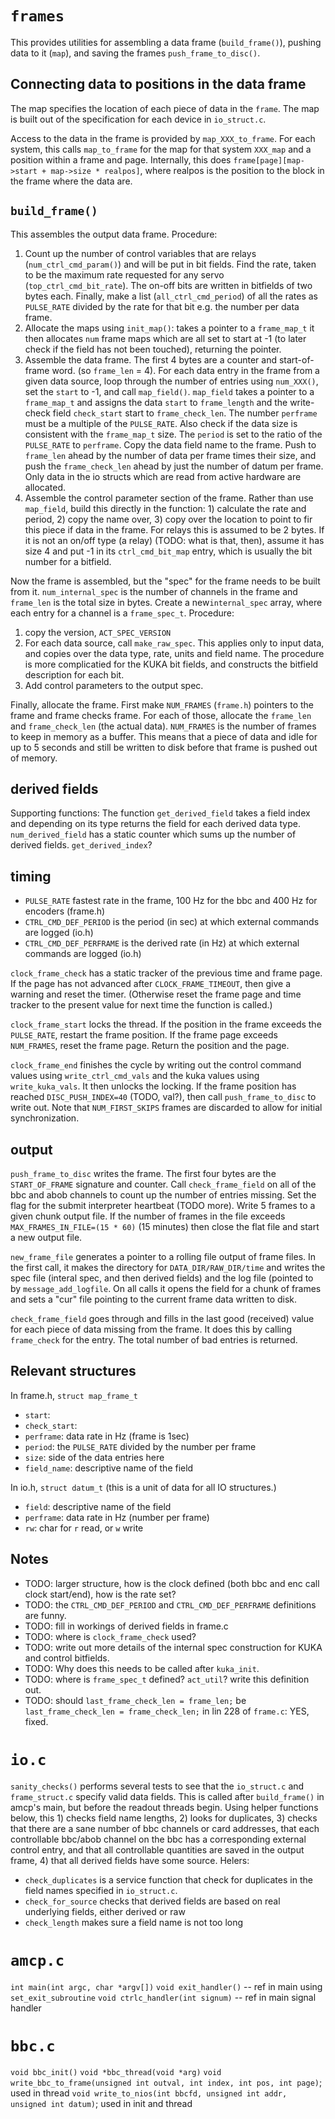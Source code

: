 `frames`
=========
This provides utilities for assembling a data frame (`build_frame()`), pushing data to it (`map`), and saving the frames `push_frame_to_disc()`.

Connecting data to positions in the data frame
-----------------------------------------------

The map specifies the location of each piece of data in the `frame`. The map is built out of the specification for each device in `io_struct.c`.

Access to the data in the frame is provided by `map_XXX_to_frame`. For each system, this calls `map_to_frame` for the map for that system `XXX_map` and a position within a frame and page. Internally, this does `frame[page][map->start + map->size * realpos]`, where realpos is the position to the block in the frame where the data are.

`build_frame()`
---------------

This assembles the output data frame. Procedure:

1. Count up the number of control variables that are relays (`num_ctrl_cmd_param()`) and will be put in bit fields.  Find the rate, taken to be the maximum rate requested for any servo (`top_ctrl_cmd_bit_rate`). The on-off bits are written in bitfields of two bytes each. Finally, make a list (`all_ctrl_cmd_period`) of all the rates as `PULSE_RATE` divided by the rate for that bit e.g. the number per data frame.
2. Allocate the maps using `init_map()`: takes a pointer to a `frame_map_t` it then allocates `num` frame maps which are all set to start at -1 (to later check if the field has not been touched), returning the pointer.
3. Assemble the data frame. The first 4 bytes are a counter and start-of-frame word. (so `frame_len` = 4). For each data entry in the frame from a given data source, loop through the number of entries using `num_XXX()`, set the `start` to -1, and call `map_field()`. `map_field` takes a pointer to a `frame_map_t` and assigns the data `start` to `frame_length` and the write-check field `check_start` start to `frame_check_len`. The number `perframe` must be a multiple of the `PULSE_RATE`. Also check if the data size is consistent with the `frame_map_t` size. The `period` is set to the ratio of the `PULSE_RATE` to `perframe`. Copy the data field name to the frame. Push to `frame_len` ahead by the number of data per frame times their size, and push the `frame_check_len` ahead by just the number of datum per frame. Only data in the io structs which are read from active hardware are allocated.
4. Assemble the control parameter section of the frame. Rather than use `map_field`, build this directly in the function: 1) calculate the rate and period, 2) copy the name over, 3) copy over the location to point to fir this piece if data in the frame. For relays this is assumed to be 2 bytes. If it is not an on/off type (a relay) (TODO: what is that, then), assume it has size 4 and put -1 in its `ctrl_cmd_bit_map` entry, which is usually the bit number for a bitfield.

Now the frame is assembled, but the "spec" for the frame needs to be built from it. `num_internal_spec` is the number of channels in the frame and `frame_len` is the total size in bytes. Create a new`internal_spec` array, where each entry for a channel is a `frame_spec_t`. Procedure:

1. copy the version, `ACT_SPEC_VERSION`
2. For each data source, call `make_raw_spec`. This applies only to input data, and copies over the data type, rate, units and field name. The procedure is more complicatied for the KUKA bit fields, and constructs the bitfield description for each bit.
3. Add control parameters to the output spec.

Finally, allocate the frame. First make `NUM_FRAMES` (`frame.h`) pointers to the frame and frame checks frame. For each of those, allocate the `frame_len` and `frame_check_len` (the actual data). `NUM_FRAMES` is the number of frames to keep in memory as a buffer. This means that a piece of data and idle for up to 5 seconds and still be written to disk before that frame is pushed out of memory.

derived fields
--------------

Supporting functions: The function `get_derived_field` takes a field index and depending on its type returns the field for each derived data type. `num_derived_field` has a static counter which sums up the number of derived fields. `get_derived_index`?

timing
------

* `PULSE_RATE` fastest rate in the frame, 100 Hz for the bbc and 400 Hz for encoders (frame.h)
* `CTRL_CMD_DEF_PERIOD` is the period (in sec) at which external commands are logged (io.h)
* `CTRL_CMD_DEF_PERFRAME` is the derived rate (in Hz) at which external commands are logged (io.h)

`clock_frame_check` has a static tracker of the previous time and frame page. If the page has not advanced after `CLOCK_FRAME_TIMEOUT`, then give a warning and reset the timer. (Otherwise reset the frame page and time tracker to the present value for next time the function is called.)

`clock_frame_start` locks the thread. If the position in the frame exceeds the `PULSE_RATE`, restart the frame position. If the frame page exceeds `NUM_FRAMES`, reset the frame page. Return the position and the page.

`clock_frame_end` finishes the cycle by writing out the control command values using `write_ctrl_cmd_vals` and the kuka values using `write_kuka_vals`. It then unlocks the locking. If the frame position has reached `DISC_PUSH_INDEX=40` (TODO, val?), then call `push_frame_to_disc` to write out. Note that `NUM_FIRST_SKIPS` frames are discarded to allow for initial synchronization.

output
------
`push_frame_to_disc` writes the frame. The first four bytes are the `START_OF_FRAME` signature and counter. Call `check_frame_field` on all of the bbc and abob channels to count up the number of entries missing. Set the flag for the submit interpreter heartbeat (TODO more). Write 5 frames to a given chunk output file. If the number of frames in the file exceeds `MAX_FRAMES_IN_FILE=(15 * 60)` (15 minutes) then close the flat file and start a new output file.

`new_frame_file` generates a pointer to a rolling file output of frame files. In the first call, it makes the directory for `DATA_DIR/RAW_DIR/time` and writes the spec file (interal spec, and then derived fields) and the log file (pointed to by `message_add_logfile`. On all calls it opens the field for a chunk of frames and sets a "cur" file pointing to the current frame data written to disk.

`check_frame_field` goes through and fills in the last good (received) value for each piece of data missing from the frame. It does this by calling `frame_check` for the entry. The total number of bad entries is returned.

Relevant structures
-------------------

In frame.h, `struct map_frame_t`
* `start`:
* `check_start`:
* `perframe`: data rate in Hz (frame is 1sec)
* `period`: the `PULSE_RATE` divided by the number per frame
* `size`: side of the data entries here
* `field_name`: descriptive name of the field

In io.h, `struct datum_t` (this is a unit of data for all IO structures.)
* `field`: descriptive name of the field
* `perframe`: data rate in Hz (number per frame)
* `rw`: char for `r` read, or `w` write

Notes
------

* TODO: larger structure, how is the clock defined (both bbc and enc call clock start/end), how is the rate set?
* TODO: the `CTRL_CMD_DEF_PERIOD` and `CTRL_CMD_DEF_PERFRAME` definitions are funny.
* TODO: fill in workings of derived fields in frame.c
* TODO: where is `clock_frame_check` used?
* TODO: write out more details of the internal spec construction for KUKA and control bitfields.
* TODO: Why does this needs to be called after `kuka_init`.
* TODO: where is `frame_spec_t` defined? `act_util`? write this definition out.
* TODO: should `last_frame_check_len = frame_len;` be `last_frame_check_len = frame_check_len;` in lin 228 of `frame.c`: YES, fixed.

`io.c`
=====

`sanity_checks()` performs several tests to see that the `io_struct.c` and `frame_struct.c` specify valid data fields. This is called after `build_frame()` in amcp's main, but before the readout threads begin. Using helper functions below, this 1) checks field name lengths, 2) looks for duplicates, 3) checks that there are a sane number of bbc channels or card addresses, that each controllable bbc/abob channel on the bbc has a corresponding external control entry, and that all controllable quantities are saved in the output frame, 4) that all derived fields have some source. Helers:
* `check_duplicates` is a service function that check for duplicates in the field names specified in `io_struct.c`.
* `check_for_source` checks that derived fields are based on real underlying fields, either derived or raw
* `check_length` makes sure a field name is not too long

`amcp.c`
======
`int main(int argc, char *argv[])`
`void exit_handler()` -- ref in main using `set_exit_subroutine`
`void ctrlc_handler(int signum)` -- ref in main signal handler

`bbc.c`
=====
`void bbc_init()`
`void *bbc_thread(void *arg)`
`void write_bbc_to_frame(unsigned int outval, int index, int pos, int page)`; used in thread
`void write_to_nios(int bbcfd, unsigned int addr, unsigned int datum)`; used in init and thread


